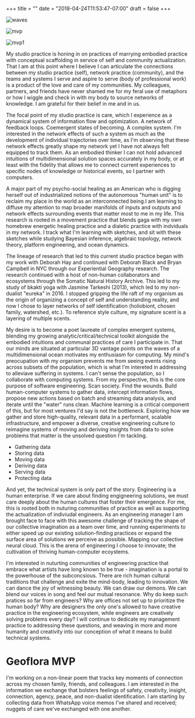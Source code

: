 +++
title = ""
date = "2018-04-24T11:53:47-07:00"
draft = false
+++

![waves](waves.jpg)

![mvp](mvp.jpg)

![mvp1](mvp1.jpg)

My studio practice is honing in on practices of marrying embodied practice 
with conceptual scaffolding in service of self and community actualization.
That I am at this point where I believe I can articulate the connections between my 
studio practice (self), network practice (community), and the teams and systems
I serve and aspire to serve (body of professional work) is a product of the 
love and care of my communities. My colleagues, partners, and friends have 
never shamed me for my feral use of metaphors or how I wiggle and check in 
with my body to source networks of knowledge. I am grateful for their belief 
in me and in us.

The focal point of my studio practice is care,
which I experience as a dynamical system of information flow and optimization. 
A network of feedback loops. Coemergent states of becoming. A complex system. 
I'm interested in the network effects of such a system as much
as the development of individual trajectories over time, as I'm observing that 
these network effects greatly shape my network yet I have not always felt equipped to 
track them. As an embodied thinker I can not hold advanced intuitions of multidimensional 
solution spaces accurately in my body, or at least with the fidelity that allows me 
to connect current experiences to specific nodes of knowledge or historical events, 
so I partner with computers. 

A major part of my psycho-social healing as an American who is digging herself 
out of industrialized notions of the autonomous "human unit" is to reclaim my place in the world
as an interconnected being.I am learning to diffuse my 
attention to map broader manifolds of inputs and outputs and network effects
surrounding events that matter most to me in my life. This research is rooted
in a movement practice that blends gaga with my own homebrew 
energetic healing practice and a dialetic practice with indviduals in my network.
I track what I'm learning with sketches, and sit with these sketches while studying 
Bayesian inference, algebraic topology, network theory, platform engineering, and ocean dynamics.

The lineage of research that led to this current studio practice began with
my work with Deborah Hay and continued with Deborah Black and Bryan Campbell 
in NYC through our Experiential Geography research. The research continued
with a host of non-human collaborators and ecosystems through the 
Somatic Natural History Archive. This led to my study of bkakti yoga with 
Jasmine Tarkeshi (2013), which led to my non-dualist "eureka" in 2016. 
I stopped gripping the life raft of my organism as the origin of organizing 
a concept of self and understanding reality, and now I chose to layer networks 
of self identification (holiobiont, chosen family, watershed, etc.). 
To reference style culture, my signature scent
is a layering of multiple scents. 

My desire is to become a poet laureate of complex emergent systems, blending
my growing analytic/critical/technical toolkit alongside the embodied intuitions
and communal practices of care I participate in. That our minds are situated at 
particular 3D vantage points on the waves of 
a multidimensional ocean motivates my enthusiasm for computing. 
My mind's preocupation with my organism prevents me from seeing events 
rising across subsets of the population, which is what I'm intereted in 
addressing to alleviave suffering in systems. I can't sense the 
population, so I collaborate with computing systems. From my perspective, this 
is the core purpose of software engineering. Scan society. Find the wounds. 
Build human-computer systems to gather data, 
intercept information flows, propose new actions based on batch and streaming 
data analysis, and iterate until the "water" runs clean. Machine learning is a 
critical component of this, but for most ventures I'd say is not the bottleneck. 
Exploring how we gather and store high-quality, relevant data in a performant, 
scalable infrastructure, and empower a diverse, creative engineering culture 
to reimagine systems of moving and deriving insights from data to solve problems
that matter is the unsolved question I'm tackling. 

* Gathering data
* Storing data
* Moving data
* Deriving data
* Serving data
* Protecting data

And yet, the technical system is only part of the story. Engineering is a human enterprise.
If we care about finding engigneering solutions, we must care deeply about the human
cultures that foster their emergence. For me, this is rooted both in
nuturing communities of practice as well as supporting the actualization
of indiviudal engineers. As an engineering manager I am brought face to face
with this awesome challenge of tracking the shape of our collective imagination
as a team over time, and running experiments to either speed up our existing 
solution-finding practices or expand the surface area of solutions we perceive
as possible. Mapping our collective neural cloud. This is the arena of engineering
I choose to innovate; the cultivation of thriving human-computer ecoystems. 

I'm interested in nuturting communities of engineering practice that embrace 
what artists have long known to be true - imagination is a portal 
to the powerhouse of the subconcsious. There are rich human cultural traditions 
that challenge and exite the mind-body, leading to innovation. We can dance
the joy of witnessing beauty. We can draw our demons. We can blend our voices
in song and feel our mutual resonance.
Why do keep such pratices so far from engineers? 
Why are offices not set up to prioritize the human body? Why are designers 
the only one's allowed to have creative practice in the engineering ecosystem, 
while engineers are creatively solving problems every day? I will continue to 
dedicate my management practice to addressing these questions, and weaving in 
more and more humanity and creativity into our conception of what it means to build technical systems.

# Geoflora MVP

I'm working on a non-linear poem that tracks key
moments of connection across my chosen family, friends, and colleagues. I am 
interested in the information we exchange that bolsters feelings of safety,
creativity, insight, connection, agency, peace, and non-dualist identification.
I am starting by collecting data from WhatsApp voice memos I've shared and 
received; nuggets of care we've exchanged with one another. 
